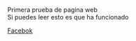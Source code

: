 # 
Primera prueba de pagina web<br />Si puedes leer esto es que ha funcionado<br />



<a href="https://www.facebook.com/alfonso.gaitangomez/">Facebok</a>

